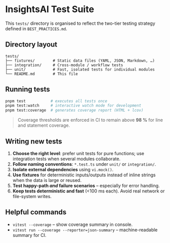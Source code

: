# InsightsAI Test Suite

This `tests/` directory is organised to reflect the two-tier testing strategy defined in `BEST_PRACTICES.md`.

## Directory layout

```
tests/
├── fixtures/        # Static data files (YAML, JSON, Markdown, …)
├── integration/     # Cross-module / workflow tests
├── unit/            # Fast, isolated tests for individual modules
└── README.md        # This file
```

## Running tests

```bash
pnpm test           # executes all tests once
pnpm test:watch     # interactive watch mode for development
pnpm test:coverage  # generates coverage report (HTML + lcov)
```

> Coverage thresholds are enforced in CI to remain above **98 %** for line and statement coverage.

## Writing new tests

1. **Choose the right level**: prefer unit tests for pure functions; use integration tests when several modules collaborate.
2. **Follow naming conventions**: `*.test.ts` under `unit/` or `integration/`.
3. **Isolate external dependencies** using `vi.mock()`.
4. **Use fixtures** for deterministic inputs/outputs instead of inline strings when the data is large or reused.
5. **Test happy‐path *and* failure scenarios** – especially for error handling.
6. **Keep tests deterministic and fast** (<100 ms each). Avoid real network or file-system writes.

## Helpful commands

* `vitest --coverage` – show coverage summary in console.
* `vitest run --coverage --reporter=json-summary` – machine-readable summary for CI. 